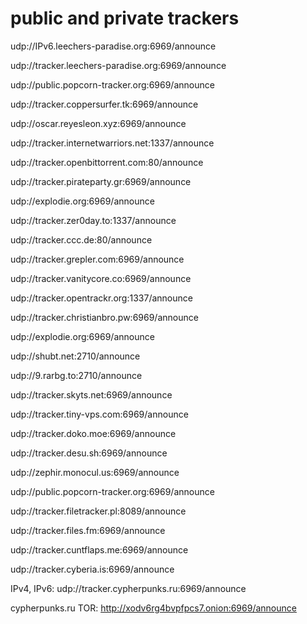# public and private trackers

udp://IPv6.leechers-paradise.org:6969/announce

udp://tracker.leechers-paradise.org:6969/announce

udp://public.popcorn-tracker.org:6969/announce

udp://tracker.coppersurfer.tk:6969/announce

udp://oscar.reyesleon.xyz:6969/announce

udp://tracker.internetwarriors.net:1337/announce

udp://tracker.openbittorrent.com:80/announce

udp://tracker.pirateparty.gr:6969/announce

udp://explodie.org:6969/announce

udp://tracker.zer0day.to:1337/announce

udp://tracker.ccc.de:80/announce

udp://tracker.grepler.com:6969/announce

udp://tracker.vanitycore.co:6969/announce

udp://tracker.opentrackr.org:1337/announce

udp://tracker.christianbro.pw:6969/announce

udp://explodie.org:6969/announce

udp://shubt.net:2710/announce

udp://9.rarbg.to:2710/announce

udp://tracker.skyts.net:6969/announce

udp://tracker.tiny-vps.com:6969/announce

udp://tracker.doko.moe:6969/announce

udp://tracker.desu.sh:6969/announce

udp://zephir.monocul.us:6969/announce

udp://public.popcorn-tracker.org:6969/announce

udp://tracker.filetracker.pl:8089/announce

udp://tracker.files.fm:6969/announce

udp://tracker.cuntflaps.me:6969/announce

udp://tracker.cyberia.is:6969/announce

IPv4, IPv6: udp://tracker.cypherpunks.ru:6969/announce

cypherpunks.ru TOR: http://xodv6rg4bvpfpcs7.onion:6969/announce
